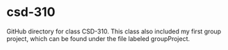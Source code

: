 # csd-310
GitHub directory for class CSD-310. This class also included my first group project, which can be found under the file labeled groupProject.
